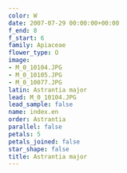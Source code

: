 ```yaml
---
color: W
date: 2007-07-29 00:00:00+00:00
f_end: 8
f_start: 6
family: Apiaceae
flower_type: O
image:
- M_0_10104.JPG
- M_0_10105.JPG
- M_0_10077.JPG
latin: Astrantia major
lead: M_0_10104.JPG
lead_sample: false
name: index.en
order: Astrantia
parallel: false
petals: 5
petals_joined: false
star_shape: false
title: Astrantia major
---
```

